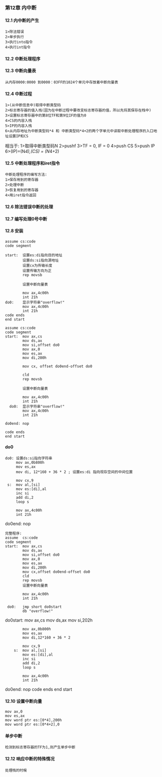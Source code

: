 ### 第12章 内中断

#### 12.1 内中断的产生
    1>除法错误
    2>单步执行
    3>执行into指令
    4>执行int指令
#### 12.2 中断处理程序

#### 12.3 中断向量表
    从内存0000:0000 到0000：03FF的1024个单元中存放着中断向量表

#### 12.4 中断过程
    1>(从中断信息中)取得中断类型码
    2>标志寄存器的值入栈(因为在中断过程中要改变标志寄存器的值，所以先将其保存在栈中)
    3>设置标志寄存器中的第8位TF和第9位IF的值为0 
    4>CS的内容入栈
    5>IP的内容入栈
    6>从内存地址为中断类型码*4 和 中断类型码*4+2的两个字单元中读取中断处理程序的入口地址设置IP和CS
 相当于:
    1>取得中断类型码N
    2>pushf 
    3>TF = 0, IF = 0 
    4>push CS 
    5>push IP 
    6>(IP)=(N*4),(CS) = (N*4+2)

#### 12.5 中断处理程序和iret指令
    中断处理程序的编写方法:
    1>保存用到的寄存器
    2>处理中断
    3>恢复用到的寄存器
    4>用iret指令返回

#### 12.6 除法错误中断的处理

#### 12.7 编写处理0号中断

#### 12.8 安装
    assume cs:code 
    code segment 

    start:  设置es:di指向目的地址
            设置ds:si指向源地址
            设置cx为传输长度
            设置传输方向为正
            rep movsb 

            设置中断向量表

            mov ax,4c00h 
            int 21h
    do0:    显示字符串"overflow!"
            mov ax,4c00h 
            int 21h 
    code ends 
    end start 

    assume cs:code 
    code segment 
    start:  mov ax,cs 
            mov ds,ax
            mov si,offset do0 
            mov ax,0
            mov es,ax 
            mov di,200h 

            mov cx, offset do0end-offset do0 

            cld 
            rep movsb 

            设置中断向量表

            mov ax,4c00h 
            int 21h 
      do0:  显示字符串"overflow!"
            mov ax,4c00h 
            int 21h 
    
    do0end: nop 

    code ends 
    end start 

#### do0 
    do0: 设置ds:si指向字符串
         mov ax,0b800h 
         mov es,ax 
         mov di, 12*160 + 36 * 2 ; 设置es:di 指向现存空间的中间位置 

         mov cx,9 
     s:  mov al,[si]
         mov es:[di],al
         inc si 
         add di,2 
         loop s 

         mov ax,4c00h 
         int 21h 
    
do0end:   nop 

    完整程序:
    assume  cs:code 
    code segment 
    start:  mov ax,cs 
            mov ds,ax
            mov si,offset do0 
            mov ax,0
            mov es,ax 
            mov di,200h 
            mov cx,offset do0end-offset do0 
            cld 
            rep movsb 
            设置中断向量表

            mov ax,4c00h 
            int 21h 
     
     do0:   jmp short do0start 
            db "overflow!"
    
do0start:   mov ax,cs
            mov ds,ax 
            mov si,202h 

            mov ax,0b800h 
            mov es,ax
            mov di,12*160 + 36 * 2 

            mov cx,9 
        s:  mov al,[si]
            mov es:[di],al
            inc si 
            add di,2
            loop s 

            mov ax,4c00h 
            int 21h 
do0end:     nop 
code ends 
end start 

#### 12.10 设置中断向量
    mov ax,0
    mov es,ax
    mov word ptr es:[0*4],200h 
    mov word ptr es:[0*4+2],0 

#### 单步中断
    检测到标志寄存器的TF为1,则产生单步中断

#### 12.12 响应中断的特殊情况
    处理栈的时候